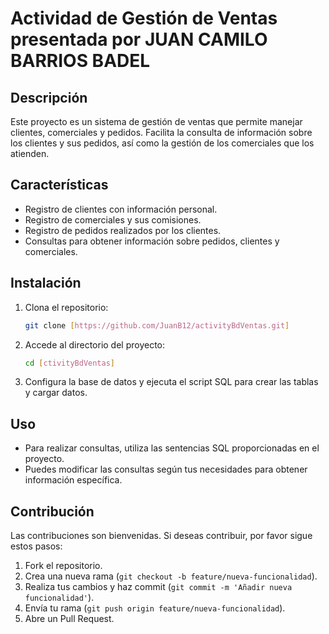 # Actividad de Gestión de Ventas presentada por JUAN CAMILO BARRIOS BADEL

## Descripción
Este proyecto es un sistema de gestión de ventas que permite manejar clientes, comerciales y pedidos. Facilita la consulta de información sobre los clientes y sus pedidos, así como la gestión de los comerciales que los atienden.

## Características
- Registro de clientes con información personal.
- Registro de comerciales y sus comisiones.
- Registro de pedidos realizados por los clientes.
- Consultas para obtener información sobre pedidos, clientes y comerciales.

## Instalación
1. Clona el repositorio:
   ```bash
   git clone [https://github.com/JuanB12/activityBdVentas.git]
   ```
2. Accede al directorio del proyecto:
   ```bash
   cd [ctivityBdVentas]
   ```
3. Configura la base de datos y ejecuta el script SQL para crear las tablas y cargar datos.

## Uso
- Para realizar consultas, utiliza las sentencias SQL proporcionadas en el proyecto.
- Puedes modificar las consultas según tus necesidades para obtener información específica.

## Contribución
Las contribuciones son bienvenidas. Si deseas contribuir, por favor sigue estos pasos:
1. Fork el repositorio.
2. Crea una nueva rama (`git checkout -b feature/nueva-funcionalidad`).
3. Realiza tus cambios y haz commit (`git commit -m 'Añadir nueva funcionalidad'`).
4. Envía tu rama (`git push origin feature/nueva-funcionalidad`).
5. Abre un Pull Request.


